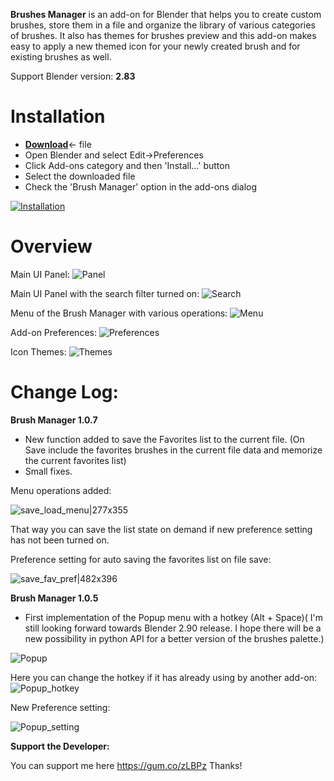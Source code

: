 **Brushes Manager** is an add-on for Blender that helps you to create custom brushes, store them in a file and organize the library of various categories of brushes.
It also has themes for brushes preview and this add-on makes easy to apply a new themed icon for your newly created brush and for existing brushes as well.

Support Blender version: **2.83**

# Installation

- [**Download**](https://github.com/tingjoybits/Brush_Manager/releases/download/1.0.5/Brush_Manager105.zip)<- file
- Open Blender and select Edit->Preferences
- Click Add-ons category and then 'Install...' button
- Select the downloaded file
- Check the 'Brush Manager' option in the add-ons dialog

[![Installation](images/brush_manager_installation640x360.png)](https://drive.google.com/file/d/1eJ54uitBehOi_Xy4-lGUeZvVKPQ0EdO5/preview)

# Overview

Main UI Panel:
![Panel](images/brush_manager_panel.png)

Main UI Panel with the search filter turned on:
![Search](images/brush_manager_search_panel.png)

Menu of the Brush Manager with various operations:
![Menu](images/brush_manager_menu.png)

Add-on Preferences:
![Preferences](images/brush_manager_preferences.png)

Icon Themes:
![Themes](images/brush_manager_themes.png)

# Change Log:

**Brush Manager 1.0.7**

* New function added to save the Favorites list to the current file. (On Save include the favorites brushes in the current file data and memorize the current favorites list)
* Small fixes.

Menu operations added:

![save_load_menu|277x355](images/save_load_menu.png) 

That way you can save the list state on demand if new preference setting has not been turned on.

Preference setting for auto saving the favorites list on file save:

![save_fav_pref|482x396](images/save_fav_pref.png)

**Brush Manager 1.0.5**

- First implementation of the Popup menu with a hotkey (Alt + Space)( I'm still looking forward towards Blender 2.90 release. I hope there will be a new possibility in python API for a better version of the brushes palette.)

![Popup](images/brush_manager_popup.png)

Here you can change the hotkey if it has already using by another add-on:
![Popup_hotkey](images/bm_popup_hotkey.png)

New Preference setting:

![Popup_setting](images/bm_popup_setting.png)

**Support the Developer:**

You can support me here https://gum.co/zLBPz Thanks!
